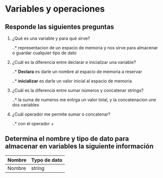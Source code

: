 # Variables y operaciones

## Responde las siguientes preguntas

1. ¿Qué es una variable y para qué sirve?

    ..* representacion de un espacio de memoria y nos sirve para almacenar o guardar cualquier tipo de dato

2. ¿Cuál es la diferencia entre declarar e inicializar una variable?

    ..* **Declara** es darle un nombre al espacio de memoria a reservar

    ..* **inicializar** es darle un valor inicial al espacio de memoria

3. ¿Cuál es la diferencia entre sumar números y concatenar strings?

    ..* la suma de numeros me entrga un valor total, y la concatenacion une dos variables

4. ¿Cuál operador me permite sumar o concatenar?

    ..* con el operador +

## Determina el nombre y tipo de dato para almacenar en variables la siguiente información

| Nombre | Typo de dato |
|--------|--------------|
| Nombre | string |